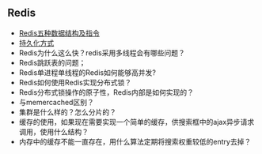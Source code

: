 ## Redis
- [Redis五种数据结构及指令](/markdown/cache/redisDataStructrue.md)
- [持久化方式](/markdown/cache/redisPersistence.md)
- Redis为什么这么快？redis采用多线程会有哪些问题？
- Redis跳跃表的问题；
- Redis单进程单线程的Redis如何能够高并发?
- Redis如何使用Redis实现分布式锁？
- Redis分布式锁操作的原子性，Redis内部是如何实现的？
- 与memercached区别？
- 集群是什么样的？怎么分片的？
- 缓存的使用，如果现在需要实现一个简单的缓存，供搜索框中的ajax异步请求调用，使用什么结构？
- 内存中的缓存不能一直存在，用什么算法定期将搜索权重较低的entry去掉？
